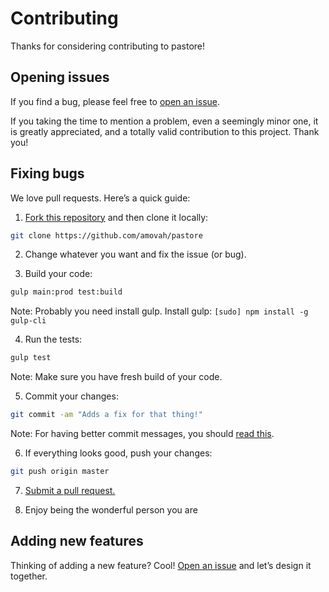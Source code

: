 # Contributing

Thanks for considering contributing to pastore!

## Opening issues

If you find a bug, please feel free to [open an issue](https://github.com/amovah/pastore/issues).

If you taking the time to mention a problem, even a seemingly minor one, it is greatly appreciated, and a totally valid contribution to this project. Thank you!

## Fixing bugs

We love pull requests. Here’s a quick guide:

1. [Fork this repository](https://github.com/amovah/pastore/fork) and then clone it locally:

  ```bash
  git clone https://github.com/amovah/pastore
  ```

2. Change whatever you want and fix the issue (or bug).

3. Build your code:

  ```bash
  gulp main:prod test:build
  ```

  Note: Probably you need install gulp. Install gulp: `[sudo] npm install -g gulp-cli`

4. Run the tests:

  ```bash
  gulp test
  ```

  Note: Make sure you have fresh build of your code.

5. Commit your changes:

  ```bash
  git commit -am "Adds a fix for that thing!"
  ```

  Note: For having better commit messages, you should [read this](https://github.com/angular/angular.js/blob/master/CONTRIBUTING.md#commit).

6. If everything looks good, push your changes:

  ```bash
  git push origin master
  ```

7. [Submit a pull request.](https://help.github.com/articles/creating-a-pull-request)

8. Enjoy being the wonderful person you are

## Adding new features

Thinking of adding a new feature? Cool! [Open an issue](https://github.com/amovah/pastore/issues) and let’s design it together.
